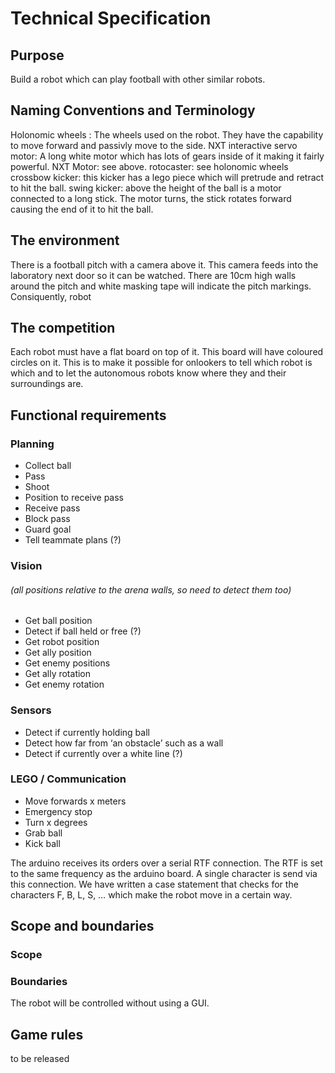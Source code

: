 # Technical Specification

## Purpose

Build a robot which can play football with other similar robots.



## Naming Conventions and Terminology
Holonomic wheels : The wheels used on the robot. They have the capability to move forward and passivly move to the side.
NXT interactive servo motor: A long white motor which has lots of gears inside of it making it fairly powerful.
NXT Motor:         see above.
rotocaster:        see holonomic wheels
crossbow kicker:   this kicker has a lego piece which will pretrude and retract to hit the ball.
swing kicker:      above the height of the ball is a motor connected to a long stick. The motor turns, the stick rotates forward causing the end of it to hit 
                   the ball.



## The environment

There is a football pitch with a camera above it. This camera feeds into the laboratory next door so
it can be watched. There are 10cm high walls around the pitch and white masking tape will indicate
the pitch markings. Consiquently, robot

## The competition
Each robot must have a flat board on top of it. This board will have coloured circles on it. This is to make it possible for onlookers to tell which robot is which and to let the autonomous robots know where they and their surroundings are.



## Functional requirements
### Planning
- Collect ball
- Pass
- Shoot
- Position to receive pass
- Receive pass
- Block pass
- Guard goal
- Tell teammate plans (?)

### Vision
###### (all positions relative to the arena walls, so need to detect them too)

- Get ball position
- Detect if ball held or free (?)
- Get robot position
- Get ally position
- Get enemy positions
- Get ally rotation
- Get enemy rotation

### Sensors

- Detect if currently holding ball
- Detect how far from ‘an obstacle’ such as a wall
- Detect if currently over a white line (?)

### LEGO / Communication

- Move forwards x meters
- Emergency stop
- Turn x degrees
- Grab ball
- Kick ball

The arduino receives its orders over a serial RTF connection. The RTF is set to the same frequency as the arduino board. A single character is send via this connection. We have written a case statement that checks for the characters F, B, L, S, …  which make the robot move in a certain way.

## Scope and boundaries
### Scope

### Boundaries
The robot will be controlled without using a GUI.

## Game rules
to be released
